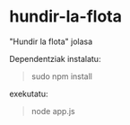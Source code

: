 # hundir-la-flota
"Hundir la flota" jolasa

Dependentziak instalatu:
  > sudo npm install

exekutatu:
  > node app.js
